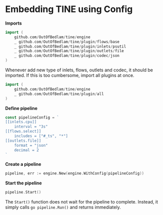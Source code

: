 # Embedding TINE using Config

**Imports**

```go
import (
    github.com/OutOfBedlam/tine/engine
    _ github.com/OutOfBedlam/tine/plugin/flows/base
    _ github.com/OutOfBedlam/tine/plugin/inlets/psutil
    _ github.com/OutOfBedlam/tine/plugin/outlets/file
    _ github.com/OutOfBedlam/tine/plugin/codec/json
)
```

Whenever add new type of inlets, flows, outlets and codec, it should be imported.
If this is too cumbersome, import all plugins at once.

```go
import (
    github.com/OutOfBedlam/tine/engine
    _ github.com/OutOfBedlam/tine/plugin/all
)
```

**Define pipeline**

```go
const pipelineConfig = `
[[inlets.cpu]]
	interval = "3s"
[[flows.select]]
	includes = ["#_ts", "*"]
[[outlets.file]]
	format = "json"
	decimal = 2
`
```

**Create a pipeline**

```go
pipeline, err := engine.New(engine.WithConfig(pipelineConfig))
```

**Start the pipeline**

```go
pipeline.Start()
```

The `Start()` function does not wait for the pipeline to complete. Instead, it simply calls `go pipeline.Run()` and returns immediately.

